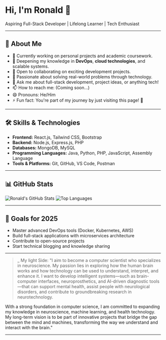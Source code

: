 # Hi, I'm Ronald 👋

Aspiring Full-Stack Developer | Lifelong Learner | Tech Enthusiast

---

## 🚀 About Me
- 🔭 Currently working on personal projects and academic coursework.
- 🌱 Deepening my knowledge in **DevOps**, **cloud technologies**, and scalable systems.
- 👯 Open to collaborating on exciting development projects.
- 🤔 Passionate about solving real-world problems through technology.
- 💬 Ask me about full-stack development, project ideas, or anything tech!
- 📫 How to reach me: (Coming soon...)
- 😄 Pronouns: He/Him
- ⚡ Fun fact: You're part of my journey by just visiting this page! 🚀

---

## 🛠️ Skills & Technologies
- **Frontend:** React.js, Tailwind CSS, Bootstrap
- **Backend:** Node.js, Express.js, PHP
- **Databases:** MongoDB, MySQL
- **Programming Languages:** Java, Python, PHP, JavaScript, Assembly Language
- **Tools & Platforms:** Git, GitHub, VS Code, Postman

---

## 📊 GitHub Stats
![Ronald's GitHub Stats](https://github-readme-stats.vercel.app/api?username=RONALDMASLOG2024-2025&show_icons=true&theme=github_dark)
![Top Languages](https://github-readme-stats.vercel.app/api/top-langs/?username=RONALDMASLOG2024-2025&layout=compact&theme=github_dark)

---

## 🌟 Goals for 2025
- Master advanced DevOps tools (Docker, Kubernetes, AWS)
- Build full-stack applications with microservices architecture
- Contribute to open-source projects
- Start technical blogging and knowledge sharing

---

> _ My light Side: "I aim to become a computer scientist who specializes in neuroscience. My passion lies in exploring how the human brain works and how technology can be used to understand, interpret, and enhance it. I want to develop intelligent systems—such as brain-computer interfaces, neuroprosthetics, and AI-driven diagnostic tools—that can support mental health, assist people with neurological disorders, and contribute to groundbreaking research in neurotechnology.

With a strong foundation in computer science, I am committed to expanding my knowledge in neuroscience, machine learning, and health technology. My long-term vision is to be part of innovative projects that bridge the gap between the mind and machines, transforming the way we understand and interact with the brain."

---

